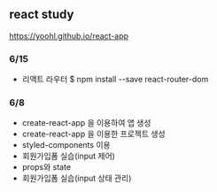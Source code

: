 ## react study
https://yoohl.github.io/react-app

### 6/15
- 리액트 라우터 
$ npm install --save react-router-dom

### 6/8
- create-react-app 을 이용하여 앱 생성
- create-react-app 을 이용한 프로젝트 생성
- styled-components 이용
- 회원가입폼 실습(input 제어)
- props와 state
- 회원가입폼 실습(input 상태 관리)
